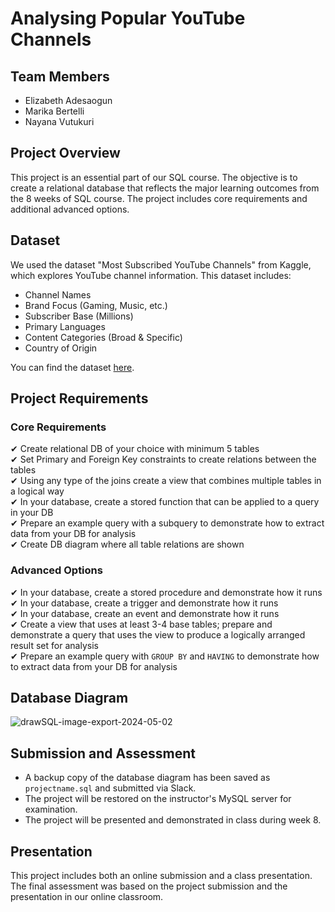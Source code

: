# Analysing Popular YouTube Channels

## Team Members
- Elizabeth Adesaogun
- Marika Bertelli
- Nayana Vutukuri

## Project Overview
This project is an essential part of our SQL course. The objective is to create a relational database that reflects the major learning outcomes from the 8 weeks of SQL course. The project includes core requirements and additional advanced options.

## Dataset
We used the dataset "Most Subscribed YouTube Channels" from Kaggle, which explores YouTube channel information. This dataset includes:
- Channel Names
- Brand Focus (Gaming, Music, etc.)
- Subscriber Base (Millions)
- Primary Languages
- Content Categories (Broad & Specific)
- Country of Origin

You can find the dataset [here](https://www.kaggle.com/datasets/sukhmandeepsinghbrar/most-subscribed-youtube-channel?resource=download).

## Project Requirements

### Core Requirements
✔ Create relational DB of your choice with minimum 5 tables  
✔ Set Primary and Foreign Key constraints to create relations between the tables  
✔ Using any type of the joins create a view that combines multiple tables in a logical way  
✔ In your database, create a stored function that can be applied to a query in your DB  
✔ Prepare an example query with a subquery to demonstrate how to extract data from your DB for analysis  
✔ Create DB diagram where all table relations are shown  

### Advanced Options
✔ In your database, create a stored procedure and demonstrate how it runs  
✔ In your database, create a trigger and demonstrate how it runs  
✔ In your database, create an event and demonstrate how it runs  
✔ Create a view that uses at least 3-4 base tables; prepare and demonstrate a query that uses the view to produce a logically arranged result set for analysis  
✔ Prepare an example query with `GROUP BY` and `HAVING` to demonstrate how to extract data from your DB for analysis  

## Database Diagram
![drawSQL-image-export-2024-05-02](https://github.com/MarikaBBB/Most-Subscribed-YouTube-Channels/assets/126022615/cced8710-671a-4497-9a31-c1587857fdcb)


## Submission and Assessment
- A backup copy of the database diagram has been saved as `projectname.sql` and submitted via Slack.
- The project will be restored on the instructor's MySQL server for examination.
- The project will be presented and demonstrated in class during week 8.

## Presentation
This project includes both an online submission and a class presentation. The final assessment was based on the project submission and the presentation in our online classroom.


